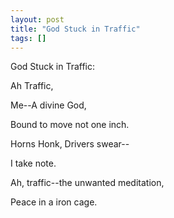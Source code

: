 ```yaml
---
layout: post
title: "God Stuck in Traffic"
tags: []
---
```


God Stuck in Traffic:

Ah Traffic, 

Me--A divine God, 

Bound to move not one inch. 

Horns Honk, Drivers swear--

I take note.

Ah, traffic--the unwanted meditation, 

Peace in a iron cage.